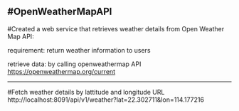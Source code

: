 #OpenWeatherMapAPI
---------------------
#Created a web service that retrieves weather details from Open Weather Map API:

requirement: return weather information to users 

retrieve data: by calling openweathermap API https://openweathermap.org/current

---------------------
#Fetch weather details by lattitude and longitude
URL
http://localhost:8091/api/v1/weather?lat=22.302711&lon=114.177216



